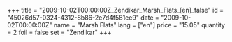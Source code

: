 +++
title = "2009-10-02T00:00:00Z_Zendikar_Marsh_Flats_[en]_false"
id = "45026d57-0324-4312-8b86-2e7d4f581ee9"
date = "2009-10-02T00:00:00Z"
name = "Marsh Flats"
lang = ["en"]
price = "15.05"
quantity = 2
foil = false
set = "Zendikar"
+++
